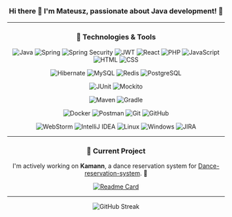 <div align=center>

### Hi there 👋 I'm Mateusz, passionate about Java development! 🚀

---

### 🔧 Technologies & Tools
![Java](https://img.shields.io/badge/java-orange?style=for-the-badge&logo=openjdk&color=orange)
![Spring](https://img.shields.io/badge/Spring-darkgreen?style=for-the-badge&logo=spring&logoColor=white)
![Spring Security](https://img.shields.io/badge/Spring%20Security-darkgreen?style=for-the-badge&logo=spring-security&logoColor=white)
![JWT](https://img.shields.io/badge/JWT-000000?style=for-the-badge&logo=jsonwebtokens&logoColor=white)
![React](https://img.shields.io/badge/react-%2320232a.svg?style=for-the-badge&logo=react&logoColor=%2361DAFB)
![PHP](https://img.shields.io/badge/PHP-777BB4?style=for-the-badge&logo=php&logoColor=white)
![JavaScript](https://img.shields.io/badge/JavaScript-F7DF1E?style=for-the-badge&logo=javascript&logoColor=white)
![HTML](https://img.shields.io/badge/HTML5-E34F26?style=for-the-badge&logo=html5&logoColor=white)
![CSS](https://img.shields.io/badge/CSS3-1572B6?style=for-the-badge&logo=css3&logoColor=white)

![Hibernate](https://img.shields.io/badge/Hibernate-59666C?style=for-the-badge&logo=Hibernate)
![MySQL](https://img.shields.io/badge/MySQL-005C84?style=for-the-badge&logo=mysql&logoColor=white)
![Redis](https://img.shields.io/badge/Redis-DC382D?style=for-the-badge&logo=redis&logoColor=white)
![PostgreSQL](https://img.shields.io/badge/PostgreSQL-316192?style=for-the-badge&logo=postgresql&logoColor=white)


![JUnit](https://img.shields.io/badge/JUnit-25A162?style=for-the-badge&logo=junit5&logoColor=white)
![Mockito](https://img.shields.io/badge/Mockito-45C4B0?style=for-the-badge&logo=testing-library&logoColor=white)

![Maven](https://img.shields.io/badge/-Maven-red?style=for-the-badge&logo=apacheMaven)
![Gradle](https://img.shields.io/badge/Gradle-blue?style=for-the-badge&logo=gradle&logoColor=lightblue)

![Docker](https://img.shields.io/badge/-Docker-3f4441?style=for-the-badge&logo=docker)
![Postman](https://img.shields.io/badge/-Postman-3f4441?style=for-the-badge&logo=Postman)
![Git](https://img.shields.io/badge/-Git-3f4441?style=for-the-badge&logo=git)
![GitHub](https://img.shields.io/badge/-GitHub-3f4441?style=for-the-badge&logo=github)

![WebStorm](https://img.shields.io/badge/WebStorm-000000?style=for-the-badge&logo=WebStorm&logoColor=white)
![IntelliJ IDEA](https://img.shields.io/badge/IntelliJ_IDEA-000000.svg?style=for-the-badge&logo=intellij-idea&logoColor=white)
![Linux](https://img.shields.io/badge/Linux-informational?style=for-the-badge&logo=linux&logoColor=white&color=black)
![Windows](https://img.shields.io/badge/Windows-informational?style=for-the-badge&logo=windows11&logoColor=white)
![JIRA](https://img.shields.io/badge/Jira-0052CC?style=for-the-badge&logo=Jira&logoColor=white)

---

### 🔭 Current Project
I'm actively working on **Kamann**, a dance reservation system for [Dance-reservation-system](https://github.com/Dance-reservation-system/Reservation-system). 🚀

[![Readme Card](https://github-readme-stats.vercel.app/api/pin/?username=Dance-reservation-system&repo=Reservation-system&theme=dark&border_color=000000)](https://github.com/Dance-reservation-system/Reservation-system)


---

![GitHub Streak](https://streak-stats.demolab.com?user=Materdelo&theme=dark&hide_border=true&mode=weekly)

</div>